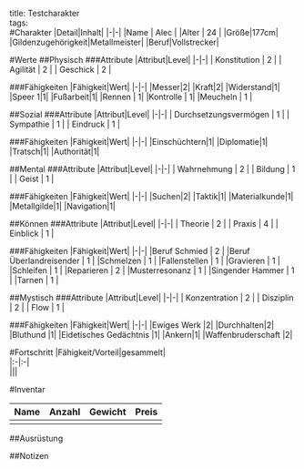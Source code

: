 title: Testcharakter  
tags:   
#Charakter
|Detail|Inhalt|
|-|-|
|Name | Alec |
|Alter | 24 |
|Größe|177cm|
|Gildenzugehörigkeit|Metallmeister|
|Beruf|Vollstrecker|

#Werte
##Physisch
###Attribute
|Attribut|Level|
|-|-|
| Konstitution | 2 |
| Agilität | 2 |
| Geschick | 2 |

###Fähigkeiten
|Fähigkeit|Wert|
|-|-|
|Messer|2|
|Kraft|2|
|Widerstand|1|
|Speer 1|1|
|Fußarbeit|1|
|Rennen | 1|
|Kontrolle | 1|
|Meucheln | 1 |


##Sozial
###Attribute 
|Attribut|Level|
|-|-|
| Durchsetzungsvermögen | 1 |
| Sympathie | 1 |
| Eindruck | 1 |


###Fähigkeiten
|Fähigkeit|Wert|
|-|-|
|Einschüchtern|1|
|Diplomatie|1|
|Tratsch|1|
|Authorität|1|


##Mental
###Attribute 
|Attribut|Level|
|-|-|
| Wahrnehmung | 2 |
| Bildung | 1 |
| Geist | 1 |


###Fähigkeiten
|Fähigkeit|Wert|
|-|-|
|Suchen|2|
|Taktik|1|
|Materialkunde|1|
|Metallgilde|1|
|Navigation|1|


##Können
###Attribute 
|Attribut|Level|
|-|-|
| Theorie | 2 |
| Praxis | 4 |
| Einblick | 1 |

###Fähigkeiten
|Fähigkeit|Wert|
|-|-|
|Beruf Schmied | 2 |
|Beruf Überlandreisender | 1 |
|Schmelzen | 1 |
|Fallenstellen | 1 |
|Gravieren  | 1 |
|Schleifen | 1 |
|Reparieren | 2 |
|Musterresonanz | 1 |
|Singender Hammer | 1 |
|Tarnen | 1 |

##Mystisch
###Attribute 
|Attribut|Level|
|-|-|
| Konzentration | 2 |
| Disziplin | 2 |
| Flow | 1 |


###Fähigkeiten
|Fähigkeit|Wert|
|-|-|
|Ewiges Werk |2|
|Durchhalten|2|
|Bluthund |1|
|Eidetisches Gedächtnis |1|
|Ankern|1|
|Waffenbruderschaft |2|


#Fortschritt
|Fähigkeit/Vorteil|gesammelt|  
|:-|:-|  
|||


#Inventar

|Name|Anzahl|Gewicht|Preis|
|---|---|---|---|
|||||

##Ausrüstung

##Notizen